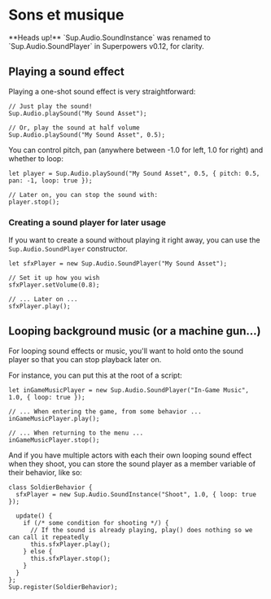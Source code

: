# Sons et musique

<div class="note">
  **Heads up!** `Sup.Audio.SoundInstance` was renamed to `Sup.Audio.SoundPlayer` in Superpowers v0.12, for clarity.
</div>

## Playing a sound effect

Playing a one-shot sound effect is very straightforward:

```
// Just play the sound!
Sup.Audio.playSound("My Sound Asset");

// Or, play the sound at half volume
Sup.Audio.playSound("My Sound Asset", 0.5);
```

You can control pitch, pan (anywhere between -1.0 for left, 1.0 for right) and whether to loop:

```
let player = Sup.Audio.playSound("My Sound Asset", 0.5, { pitch: 0.5, pan: -1, loop: true });

// Later on, you can stop the sound with:
player.stop();
```

### Creating a sound player for later usage

If you want to create a sound without playing it right away,
you can use the `Sup.Audio.SoundPlayer` constructor.

```
let sfxPlayer = new Sup.Audio.SoundPlayer("My Sound Asset");

// Set it up how you wish
sfxPlayer.setVolume(0.8);

// ... Later on ...
sfxPlayer.play();
```

## Looping background music (or a machine gun...)

For looping sound effects or music, you'll want to hold onto the sound player
so that you can stop playback later on.

For instance, you can put this at the root of a script:

```
let inGameMusicPlayer = new Sup.Audio.SoundPlayer("In-Game Music", 1.0, { loop: true });

// ... When entering the game, from some behavior ...
inGameMusicPlayer.play();

// ... When returning to the menu ...
inGameMusicPlayer.stop();
``` 

And if you have multiple actors with each their own looping sound effect when they shoot,
you can store the sound player as a member variable of their behavior, like so:

```
class SoldierBehavior {
  sfxPlayer = new Sup.Audio.SoundInstance("Shoot", 1.0, { loop: true });

  update() {
    if (/* some condition for shooting */) {
      // If the sound is already playing, play() does nothing so we can call it repeatedly
      this.sfxPlayer.play();
    } else {
      this.sfxPlayer.stop();
    }
  }
};
Sup.register(SoldierBehavior);
```
